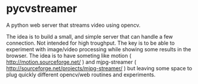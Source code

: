 pycvstreamer
============

A python web server that streams video using opencv.

The idea is to build a small, and simple server that can handle a 
few connection. Not intended for high troughput. The key is to be able 
to experiment with image/video processing while showing some results in the 
browser.
The idea is to have someting like motion ( http://motion.sourceforge.net/ ) and 
mjpg-streamer ( http://sourceforge.net/projects/mjpg-streamer/ ) but leaving
some space to plug quickly different opencv/web routines and experiments.

